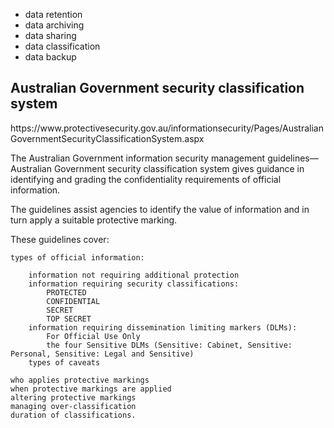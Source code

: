
* data retention 
* data archiving
* data sharing
* data classification
* data backup


<h2>Australian Government security classification system</h2>
https://www.protectivesecurity.gov.au/informationsecurity/Pages/AustralianGovernmentSecurityClassificationSystem.aspx

The Australian Government information security management guidelines—Australian Government security classification system gives guidance in identifying and grading the confidentiality requirements of official information.

The guidelines assist agencies to identify the value of information and in turn apply a suitable protective marking.

These guidelines cover:

    types of official information:

        information not requiring additional protection
        information requiring security classifications:
            PROTECTED
            CONFIDENTIAL
            SECRET
            TOP SECRET
        information requiring dissemination limiting markers (DLMs):
            For Official Use Only
            the four Sensitive DLMs (Sensitive: Cabinet, Sensitive: Personal, Sensitive: Legal and Sensitive)
        types of caveats

    who applies protective markings
    when protective markings are applied
    altering protective markings
    managing over-classification
    duration of classifications.
